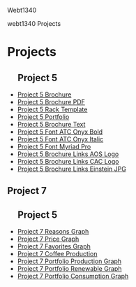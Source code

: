 Webt1340

webt1340 Projects
<h1> Projects</h1>
<ul>
<h2>Project 5</h2>
    <li><a href="project5/aos-brochure.ai">Project 5 Brochure</a></li>
    <li><a href="project5/aos-brochure.pdf">Project 5 Brochure PDF</a></li>
    <li><a href="project5/Rack4x9.ait">Project 5 Rack Template</a></li>
    <li><a href="project5/project5port.ai">Project 5 Portfolio</a></li>
    <li><a href="project5/aos-brochure_Folder/aos-brochure Report.txt">Project 5 Brochure Text</a></li>
    <li><a href="project5/aos-brochure_Folder/Fonts/ATCOnyxBold.otf">Project 5 Font ATC Onyx Bold</a></li>
    <li><a href="project5/aos-brochure_Folder/Fonts/ATCOnyxItalic.otf">Project 5 Font ATC Onyx Italic</a></li>
    <li><a href="project5/aos-brochure_Folder/Fonts/MyriadPro-Regular.otf">Project 5 Font Myriad Pro</a></li>
    <li><a href="project5/aos-brochure_Folder/Links/aos-logo.ai">Project 5 Brochure Links AOS Logo</a></li>
    <li><a href="project5/aos-brochure_Folder/Links/cac-logo.ai">Project 5 Brochure Links CAC Logo</a></li>
    <li><a href="project5/aos-brochure_Folder/Links/einstein-light.jpg">Project 5 Brochure Links Einstein JPG</a></li>
  </ul>

<h2>Project 7</h2>
<ul>
<h2>Project 5</h2>
    <li><a href="project7/reasons-graph.ai">Project 7 Reasons Graph</a></li>
    <li><a href="project7/price-graph.ai">Project 7 Price Graph </a></li>
    <li><a href="project7/favorite-graph.ai">Project 7 Favorites Graph</a></li>
    <li><a href="project7/coffee-production.ai">Project 7 Coffee Production</a></li>
    <li><a href="project7/production-graph.ai">Project 7 Portfolio Production Graph</a></li>
    <li><a href="project7/renewable-graph.ai">Project 7 Portfolio Renewable Graph</a></li>
    <li><a href="project7/consumption-graph.ai">Project 7 Portfolio Consumption Graph</a></li>
  </ul>